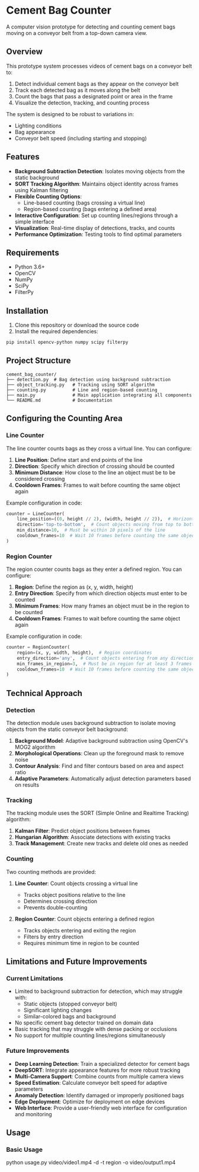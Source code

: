 # Cement Bag Counter

A computer vision prototype for detecting and counting cement bags moving on a conveyor belt from a top-down camera view.

## Overview

This prototype system processes videos of cement bags on a conveyor belt to:

1. Detect individual cement bags as they appear on the conveyor belt
2. Track each detected bag as it moves along the belt
3. Count the bags that pass a designated point or area in the frame
4. Visualize the detection, tracking, and counting process

The system is designed to be robust to variations in:
- Lighting conditions
- Bag appearance
- Conveyor belt speed (including starting and stopping)

## Features

- **Background Subtraction Detection**: Isolates moving objects from the static background
- **SORT Tracking Algorithm**: Maintains object identity across frames using Kalman filtering
- **Flexible Counting Options**: 
  - Line-based counting (bags crossing a virtual line)
  - Region-based counting (bags entering a defined area)
- **Interactive Configuration**: Set up counting lines/regions through a simple interface
- **Visualization**: Real-time display of detections, tracks, and counts
- **Performance Optimization**: Testing tools to find optimal parameters

## Requirements

- Python 3.6+
- OpenCV
- NumPy
- SciPy
- FilterPy

## Installation

1. Clone this repository or download the source code
2. Install the required dependencies:

```bash
pip install opencv-python numpy scipy filterpy
```

## Project Structure

```
cement_bag_counter/
├── detection.py  # Bag detection using background subtraction
├── object_tracking.py   # Tracking using SORT algorithm
├── counting.py          # Line and region-based counting
├── main.py              # Main application integrating all components
└── README.md            # Documentation
```


## Configuring the Counting Area

### Line Counter

The line counter counts bags as they cross a virtual line. You can configure:

1. **Line Position**: Define start and end points of the line
2. **Direction**: Specify which direction of crossing should be counted
3. **Minimum Distance**: How close to the line an object must be to be considered crossing
4. **Cooldown Frames**: Frames to wait before counting the same object again

Example configuration in code:

```python
counter = LineCounter(
    line_position=((0, height // 2), (width, height // 2)),  # Horizontal line in the middle
    direction='top-to-bottom',  # Count objects moving from top to bottom
    min_distance=10,  # Must be within 10 pixels of the line
    cooldown_frames=10  # Wait 10 frames before counting the same object again
)
```

### Region Counter

The region counter counts bags as they enter a defined region. You can configure:

1. **Region**: Define the region as (x, y, width, height)
2. **Entry Direction**: Specify from which direction objects must enter to be counted
3. **Minimum Frames**: How many frames an object must be in the region to be counted
4. **Cooldown Frames**: Frames to wait before counting the same object again

Example configuration in code:

```python
counter = RegionCounter(
    region=(x, y, width, height),  # Region coordinates
    entry_direction='any',  # Count objects entering from any direction
    min_frames_in_region=3,  # Must be in region for at least 3 frames
    cooldown_frames=10  # Wait 10 frames before counting the same object again
)
```

## Technical Approach

### Detection

The detection module uses background subtraction to isolate moving objects from the static conveyor belt background:

1. **Background Model**: Adaptive background subtraction using OpenCV's MOG2 algorithm
2. **Morphological Operations**: Clean up the foreground mask to remove noise
3. **Contour Analysis**: Find and filter contours based on area and aspect ratio
4. **Adaptive Parameters**: Automatically adjust detection parameters based on results

### Tracking

The tracking module uses the SORT (Simple Online and Realtime Tracking) algorithm:

1. **Kalman Filter**: Predict object positions between frames
2. **Hungarian Algorithm**: Associate detections with existing tracks
3. **Track Management**: Create new tracks and delete old ones as needed

### Counting

Two counting methods are provided:

1. **Line Counter**: Count objects crossing a virtual line
   - Tracks object positions relative to the line
   - Determines crossing direction
   - Prevents double-counting

2. **Region Counter**: Count objects entering a defined region
   - Tracks objects entering and exiting the region
   - Filters by entry direction
   - Requires minimum time in region to be counted

## Limitations and Future Improvements

### Current Limitations

- Limited to background subtraction for detection, which may struggle with:
  - Static objects (stopped conveyor belt)
  - Significant lighting changes
  - Similar-colored bags and background
- No specific cement bag detector trained on domain data
- Basic tracking that may struggle with dense packing or occlusions
- No support for multiple counting lines/regions simultaneously

### Future Improvements

- **Deep Learning Detection**: Train a specialized detector for cement bags
- **DeepSORT**: Integrate appearance features for more robust tracking
- **Multi-Camera Support**: Combine counts from multiple camera views
- **Speed Estimation**: Calculate conveyor belt speed for adaptive parameters
- **Anomaly Detection**: Identify damaged or improperly positioned bags
- **Edge Deployment**: Optimize for deployment on edge devices
- **Web Interface**: Provide a user-friendly web interface for configuration and monitoring


## Usage

### Basic Usage

python usage.py video/video1.mp4 -d -t region -o video/output1.mp4 


